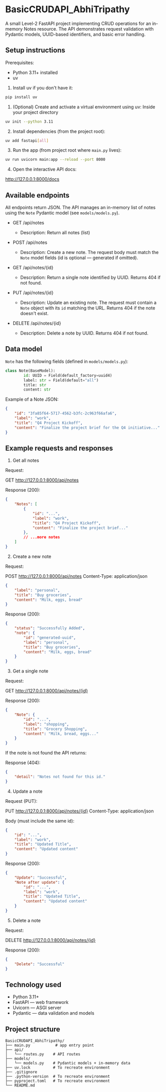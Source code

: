 # BasicCRUDAPI_AbhiTripathy

A small Level-2 FastAPI project implementing CRUD operations for an in-memory Notes resource. The API demonstrates request validation with Pydantic models, UUID-based identifiers, and basic error handling.

## Setup instructions

Prerequisites:
- Python 3.11+ installed
- uv

1. Install uv if you don't have it:
```bash
pip install uv
```
1. (Optional) Create and activate a virtual environment using uv:
Inside your project directory
```bash
uv init --python 3.11
```

2. Install dependencies (from the project root):

```bash
uv add fastapi[all]
```

3. Run the app (from project root where `main.py` lives):

```bash
uv run uvicorn main:app --reload --port 8000
```

4. Open the interactive API docs:

http://127.0.0.1:8000/docs

## Available endpoints

All endpoints return JSON. The API manages an in-memory list of notes using the `Note` Pydantic model (see `models/models.py`).

- GET /api/notes
	- Description: Return all notes (list)

- POST /api/notes
	- Description: Create a new note. The request body must match the `Note` model fields (id is optional — generated if omitted).

- GET /api/notes/{id}
	- Description: Return a single note identified by UUID. Returns 404 if not found.

- PUT /api/notes/{id}
	- Description: Update an existing note. The request must contain a `Note` object with its `id` matching the URL. Returns 404 if the note doesn't exist.

- DELETE /api/notes/{id}
	- Description: Delete a note by UUID. Returns 404 if not found.

## Data model

`Note` has the following fields (defined in `models/models.py`):

```python
class Note(BaseModel):
		id: UUID = Field(default_factory=uuid4)
		label: str = Field(default="all")
		title: str
		content: str
```

Example of a Note JSON:

```json
{
	"id": "3fa85f64-5717-4562-b3fc-2c963f66afa6",
	"label": "work",
	"title": "Q4 Project Kickoff",
	"content": "Finalize the project brief for the Q4 initiative..."
}
```

## Example requests and responses

1) Get all notes

Request:

GET http://127.0.0.1:8000/api/notes

Response (200):

```json
{
	"Notes": [
		{
			"id": "...",
			"label": "work",
			"title": "Q4 Project Kickoff",
			"content": "Finalize the project brief..."
		},
		// ...more notes
	]
}
```

2) Create a new note

Request:

POST http://127.0.0.1:8000/api/notes
Content-Type: application/json

```json
{
	"label": "personal",
	"title": "Buy groceries",
	"content": "Milk, eggs, bread"
}
```

Response (200):

```json
{
	"status": "Successfully Added",
	"note": {
		"id": "generated-uuid",
		"label": "personal",
		"title": "Buy groceries",
		"content": "Milk, eggs, bread"
	}
}
```

3) Get a single note

Request:

GET http://127.0.0.1:8000/api/notes/{id}

Response (200):

```json
{
	"Note": {
		"id": "...",
		"label": "shopping",
		"title": "Grocery Shopping",
		"content": "Milk, bread, eggs..."
	}
}
```

If the note is not found the API returns:

Response (404):

```json
{
	"detail": "Notes not found for this id."
}
```

4) Update a note

Request (PUT):

PUT http://127.0.0.1:8000/api/notes/{id}
Content-Type: application/json

Body (must include the same id):

```json
{
	"id": "...",
	"label": "work",
	"title": "Updated Title",
	"content": "Updated content"
}
```

Response (200):

```json
{
	"Update": "Successful",
	"Note after update": {
		"id": "...",
		"label": "work",
		"title": "Updated Title",
		"content": "Updated content"
	}
}
```

5) Delete a note

Request:

DELETE http://127.0.0.1:8000/api/notes/{id}

Response (200):

```json
{
	"Delete": "Successful"
}
```

## Technology used

- Python 3.11+
- FastAPI — web framework
- Uvicorn — ASGI server
- Pydantic — data validation and models

## Project structure

```
BasicCRUDAPI_AbhiTripathy/
├── main.py           # app entry point
├── api/
│   └── routes.py    # API routes
├── models/
│   └── models.py    # Pydantic models + in-memory data
├── uv.lock          # To recreate environment
├── .gitignore
├── .python-version  # To recreate environment
├── pyproject.toml   # To recreate environment
└── README.md
```
